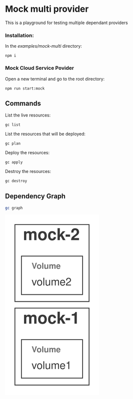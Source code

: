 # Mock multi provider

This is a playground for testing multiple dependant providers

### Installation:

In the _examples/mock-multi_ directory:

```
npm i
```

### Mock Cloud Service Povider

Open a new terminal and go to the root directory:

```
npm run start:mock
```

## Commands

List the live resources:

```
gc list
```

List the resources that will be deployed:

```
gc plan
```

Deploy the resources:

```
gc apply
```

Destroy the resources:

```
gc destroy
```

## Dependency Graph

```sh
gc graph
```

![Graph](grucloud.svg)
